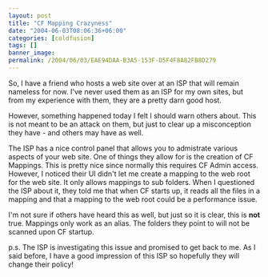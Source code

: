 ```yaml
---
layout: post
title: "CF Mapping Crazyness"
date: "2004-06-03T08:06:36+06:00"
categories: [coldfusion]
tags: []
banner_image: 
permalink: /2004/06/03/EAE94DAA-B3A5-153F-D5F4F8A82FB8D279
---
```


So, I have a friend who hosts a web site over at an ISP that will remain nameless for now. I've never used them as an ISP for my own sites, but from my experience with them, they are a pretty darn good host.

However, something happened today I felt I should warn others about. This is not meant to be an attack on them, but just to clear up a misconception they have - and others may have as well.

The ISP has a nice control panel that allows you to admistrate various aspects of your web site. One of things they allow for is the creation of CF Mappings. This is pretty nice since normally this requires CF Admin access. However, I noticed their UI didn't let me create a mapping to the web root for the web site. It only allows mappings to sub folders. When I questioned the ISP about it, they told me that when CF starts up, it reads all the files in a mapping and that a mapping to the web root could be a performance issue.

I'm not sure if others have heard this as well, but just so it is clear, this is <b>not</b> true. Mappings only work as an alias. The folders they point to will not be scanned upon CF startup.

p.s. The ISP is investigating this issue and promised to get back to me. As I said before, I have a good impression of this ISP so hopefully they will change their policy!